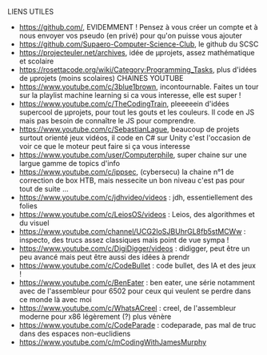 LIENS UTILES
- https://github.com/, EVIDEMMENT ! Pensez à vous créer un compte et à nous envoyer vos pseudo (en privé) pour qu'on puisse vous ajouter
- https://github.com/Supaero-Computer-Science-Club, le github du SCSC
- https://projecteuler.net/archives, idée de µprojets, assez mathématique et scolaire
- https://rosettacode.org/wiki/Category:Programming_Tasks, plus d'idées de µprojets (moins scolaires) 
CHAINES YOUTUBE
- https://www.youtube.com/c/3blue1brown, incontournable. Faites un tour sur la playlist machine learning si ca vous interesse, elle est super !
- https://www.youtube.com/c/TheCodingTrain, pleeeeein d'idées supercool de µprojets, pour tout les gouts et les couleurs. Il code en JS mais pas besoin de connaître le JS pour comprendre.
- https://www.youtube.com/c/SebastianLague, beaucoup de projets surtout orienté jeux vidéos, il code en C# sur Unity c'est l'occasion de voir ce que le moteur peut faire si ça vous interesse
- https://www.youtube.com/user/Computerphile, super chaine sur une largue gamme de topics d'info
- https://www.youtube.com/c/ippsec, (cybersecu) la chaine n°1 de correction de box HTB, mais nessecite un bon niveau c'est pas pour tout de suite ...
- https://www.youtube.com/c/jdhvideo/videos : jdh, essentiellement des folies
- https://www.youtube.com/c/LeiosOS/videos : Leios, des algorithmes et du visuel
- https://www.youtube.com/channel/UCG2IoSJBUhrGL8fb5stMCWw : inspecto, des trucs assez classiques mais point de vue sympa !
- https://www.youtube.com/c/DigiDigger/videos : didigger, peut être un peu avancé mais peut être aussi des idées à prendr
- https://www.youtube.com/c/CodeBullet : code bullet, des IA et des jeux !
- https://www.youtube.com/c/BenEater : ben eater, une série notamment avec de l'assembleur pour 6502 pour ceux qui veulent se perdre dans ce monde là avec moi
- https://www.youtube.com/c/WhatsACreel : creel, de l'assembleur moderne pour x86 légèrement (?) plus vénère
- https://www.youtube.com/c/CodeParade : codeparade, pas mal de truc dans des espaces non-euclidiens
- https://www.youtube.com/c/mCodingWithJamesMurphy
